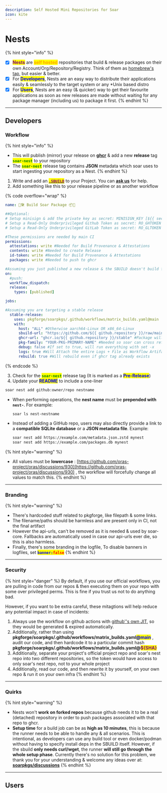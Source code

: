 ```yaml
---
description: Self Hosted Mini Repositories for Soar
icon: kite
---
```


# Nests

{% hint style="info" %}
* [x] <mark style="color:purple;">**Nests**</mark> are <mark style="color:orange;">**self hosted**</mark> repositories that build & release packages on their own Account/Org/Repository/Registry. Think of them as [homebrew's tap](https://docs.brew.sh/Taps), but easier & better.
* [x] For <mark style="color:blue;">**Developers**</mark>, Nests are an easy way to distribute their applications easily & seamlessly to the target system or any \*Unix based distro
* [x] For <mark style="color:blue;">**Users**</mark>, Nests are an easy (& quicker) way to get their favourite applications as soon as new releases are made without waiting for any package manager (including us) to package it first.
{% endhint %}

***

## Developers

### Workflow

{% hint style="info" %}
* This will publish (mirror) your release on [**ghcr**](https://docs.github.com/en/packages/learn-github-packages/introduction-to-github-packages) & add a new **release** tag <mark style="color:green;">**`soar-nest`**</mark> to your repository
* The <mark style="color:green;">**`soar-nest`**</mark> release tag contains **JSON** metadata which soar uses to start ingesting your repository as a Nest.
{% endhint %}

1. Write and add an [<mark style="color:purple;">**`.SBUILD`**</mark>](broken-reference) to your Project. You can [**ask us**](https://discord.gg/djJUs48Zbu) for help.
2. Add something like this to your release pipeline or as another workflow

{% code overflow="wrap" %}
```yaml
name: 🧰🛠️ Build Soar Package 📦📀

##Optional:
# Setup minisign & add the private key as secret: MINISIGN_KEY [${{ secrets.MINISIGN_KEY }}]
# Setup a Read-Only Underprivileged Github Token as secret: RO_GHTOKEN [${{ secrets.RO_GHTOKEN }}]
# Setup a Read-Only Underprivileged GitLab Token as secret: RO_GLTOKEN [${{ secrets.RO_GLTOKEN }}]

#These permissions are needed by main CI
permissions:
  attestations: write #Needed for Build Provenance & Attestations
  contents: write #Needed to create Release
  id-token: write #Needed for Build Provenance & Attestations
  packages: write #Needed to push to ghcr

#Assuming you just published a new release & the SBUILD doesn't build from source                 
on:
  #push:
  workflow_dispatch:
  release:
    types: [published]

jobs:

#Assuming you are targeting a stable release
  stable-release:
    uses: pkgforge/soarpkgs/.github/workflows/matrix_builds.yaml@main
    with:
      host: "ALL" #Otherwise aarch64-Linux OR x86_64-Linux
      sbuild-url: "https://github.com/${{ github.repository }}/raw/main/.github/SBUILD/latest.yaml" #Must always be a raw URL
      ghcr-url: "ghcr.io/${{ github.repository }}/stable" #Package will be pushed under this path
      pkg-family: "YOUR-PKG-PRIMARY-NAME" #Needed so soar can cross reference with other repos/nests
      debug: false #If set to true, will run everything with set -x
      logs: true #Will Attach the entire Logs + File as Workflow Artifact
      rebuild: true #Will rebuild even if ghcr tag already exists
```
{% endcode %}

3. Check for the <mark style="color:green;">**`soar-nest`**</mark> release tag (It is marked as a <mark style="color:blue;">**Pre-Release**</mark>)
4. Update your <mark style="color:blue;">**README**</mark> to include a one-liner

```bash
soar nest add github:owner/repo nestname
```

* When performing operations, the **nest name** must be **prepended with `nest-`**.
  For example:

  ```bash
  soar ls nest-nestname
  ```
* Instead of adding a GitHub repo, users may also directly provide a link to a **compatible SQLite database** or a **JSON metadata file**.
  Example:

  ```bash
  soar nest add https://example.com/metadata.json.zstd mynest
  soar nest add https://example.com/packages.db mynest
  ```

{% hint style="warning" %}
* All values must be **lowercase** : [https://github.com/oras-project/oras/discussions/930](https://github.com/oras-project/oras/discussions/930) , the workflow will forcefully change all values to match this.
{% endhint %}

***

### Branding

{% hint style="warning" %}
* There's hardcoded stuff related to pkgforge, like filepath & some links.&#x20;
* The filename/paths should be harmless and are present only in CI, not the final artifact
* However the api-urls, can't be removed as it is needed & used by soar-core. Fallbacks are automatically used in case our api-urls ever die, so this is also harmless.
* Finally, there's some branding in the logfile, To disable banners in logfiles, set <mark style="color:blue;">**`banner:`**</mark><mark style="color:red;">**`false`**</mark>
{% endhint %}

***

### Security

{% hint style="danger" %}
By default, if you use our official workflows, you are pulling in code from our repos & then executing them on your repo with some over privileged perms. This is fine if you trust us not to do anything bad.

However, if you want to be extra careful, these mitagtions will help reduce any potential impact in case of incidents:

1. Always use the workflow on github actions with [github''s own JIT](https://docs.github.com/en/actions/security-for-github-actions/security-guides/automatic-token-authentication), so they would be generated & expired automatically.
2. Additionally, rather than using **pkgforge/soarpkgs/.github/workflows/matrix\_builds.yaml**<mark style="color:blue;">**@main**</mark> , audit our code, and then hardcode it to a particular commit hash **pkgforge/soarpkgs/.github/workflows/matrix\_builds.yaml@**<mark style="color:purple;">**${SHA}**</mark>
3. Additionally, separate your project's official project repo and soar's nest repo into two different repositories, so the token would have access to only soar's nest repo, not to your whole project
4. Additionally, read our code, and then rewrite it by yourself, on your own repo & run it on your own infra
{% endhint %}

***

### Quirks

{% hint style="warning" %}
* Nests won't **work on forked repos** because github needs it to be a real (detached) repository in order to push packages associated with that repo to ghcr.
* **Setup time** for a build job can be as **high as 10 minutes**, this is because the runner needs to be able to handle any & all scenarios. This is intentional, as developers can use any build tool or even docker/podman without having to specify install deps in the SBUILD itself. However, if the sbuild **only needs curl/wget**, the runner **will still go through the whole setup phase**. Currently there's no solution for this problem, we thank you for your understanding & welcome any ideas over at: [**soarpkgs/discussions**](https://github.com/pkgforge/soarpkgs/discussions)
{% endhint %}

***

## Users



